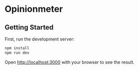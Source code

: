 # Opinionmeter

## Getting Started

First, run the development server:

```bash
npm install
npm run dev
```

Open [http://localhost:3000](http://localhost:3000) with your browser to see the result.